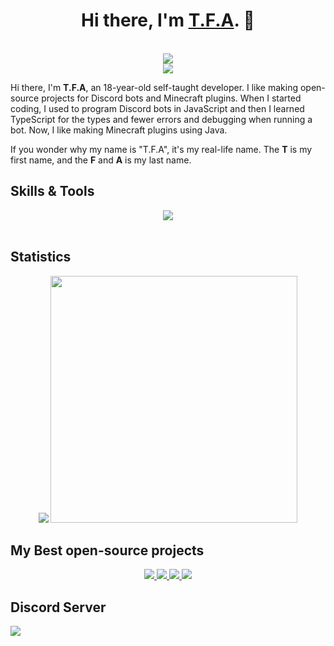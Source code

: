 <h1 align="center">Hi there, I'm <strong><a href="https://tfagaming.github.io">T.F.A</a></strong>. 👋</h1>
<p align="center">
  <br>
  <img src="https://lanyard.cnrad.dev/api/849413565487382578">
  <br>
  <img src="https://komarev.com/ghpvc/?username=tfagaming&label=Profile%20views:&color=brightgreen">
</p>

Hi there, I'm **T.F.A**, an 18-year-old self-taught developer. I like making open-source projects for Discord bots and Minecraft plugins. When I started coding, I used to program Discord bots in JavaScript and then I learned TypeScript for the types and fewer errors and debugging when running a bot. Now, I like making Minecraft plugins using Java.

If you wonder why my name is "T.F.A", it's my real-life name. The **T** is my first name, and the **F** and **A** is my last name.

## Skills & Tools

<p align="center">
    <img src="https://skillicons.dev/icons?i=js,ts,c,cpp,java,py,html,css,cassandra,prisma,sqlite,mysql,discordjs,vscode,nodejs,git,github,stackoverflow,maven,arduino&theme=dark">
    <br>
    <br>
</p>

## Statistics

<div align="center" dir="auto">
  <img src="https://github-readme-stats.vercel.app/api/top-langs/?username=tfagaming&layout=compact&title_color=fff&icon_color=79ff97&text_color=9f9f9f&bg_color=151515&border_radius=10">
  <img width="395" src="https://github-readme-stats.vercel.app/api?username=tfagaming&layout=compact&show_icons=true&title_color=fff&icon_color=79ff97&text_color=9f9f9f&bg_color=151515&border_radius=10">
</div>

## My Best open-source projects

<div align="center" dir="auto">
  <a href="https://github.com/TFAGaming/DiscordJS-V14-Bot-Template">
    <img src="https://github-readme-stats.vercel.app/api/pin/?username=tfagaming&repo=DiscordJS-V14-Bot-Template&title_color=fff&icon_color=79ff97&text_color=9f9f9f&bg_color=151515&border_radius=10">
  </a>

  <a href="https://github.com/TFAGaming/UltrasClaim">
    <img src="https://github-readme-stats.vercel.app/api/pin/?username=tfagaming&repo=ultrasclaim&title_color=fff&icon_color=79ff97&text_color=9f9f9f&bg_color=151515&border_radius=10">
  </a>

  <a href="https://github.com/TFAGaming/TFA-Utilities">
    <img src="https://github-readme-stats.vercel.app/api/pin/?username=tfagaming&repo=TFA-Utilities&title_color=fff&icon_color=79ff97&text_color=9f9f9f&bg_color=151515&border_radius=10">
  </a>

  <a href="https://github.com/TFAGaming/quick-yaml.db">
    <img src="https://github-readme-stats.vercel.app/api/pin/?username=tfagaming&repo=quick-yaml.db&title_color=fff&icon_color=79ff97&text_color=9f9f9f&bg_color=151515&border_radius=10">
  </a>
</div>

## Discord Server
<div>
  <a href="https://discord.gg/E6VFACWu5V">
     <img src="https://discord.com/api/guilds/918611797194465280/widget.png?style=banner3">
  </a>
</div>

